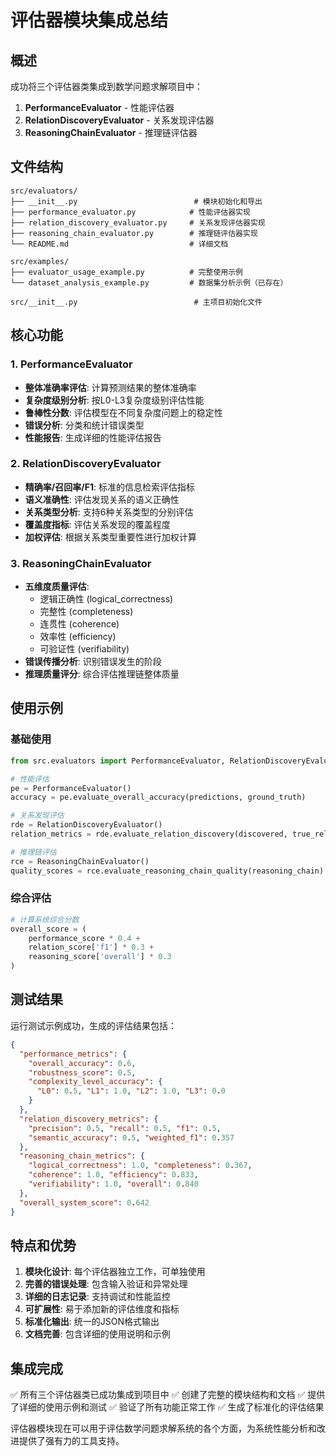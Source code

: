 # 评估器模块集成总结

## 概述

成功将三个评估器类集成到数学问题求解项目中：

1. **PerformanceEvaluator** - 性能评估器
2. **RelationDiscoveryEvaluator** - 关系发现评估器  
3. **ReasoningChainEvaluator** - 推理链评估器

## 文件结构

```
src/evaluators/
├── __init__.py                          # 模块初始化和导出
├── performance_evaluator.py            # 性能评估器实现
├── relation_discovery_evaluator.py     # 关系发现评估器实现
├── reasoning_chain_evaluator.py        # 推理链评估器实现
└── README.md                           # 详细文档

src/examples/
├── evaluator_usage_example.py          # 完整使用示例
└── dataset_analysis_example.py         # 数据集分析示例（已存在）

src/__init__.py                          # 主项目初始化文件
```

## 核心功能

### 1. PerformanceEvaluator
- **整体准确率评估**: 计算预测结果的整体准确率
- **复杂度级别分析**: 按L0-L3复杂度级别评估性能
- **鲁棒性分数**: 评估模型在不同复杂度问题上的稳定性
- **错误分析**: 分类和统计错误类型
- **性能报告**: 生成详细的性能评估报告

### 2. RelationDiscoveryEvaluator
- **精确率/召回率/F1**: 标准的信息检索评估指标
- **语义准确性**: 评估发现关系的语义正确性
- **关系类型分析**: 支持6种关系类型的分别评估
- **覆盖度指标**: 评估关系发现的覆盖程度
- **加权评估**: 根据关系类型重要性进行加权计算

### 3. ReasoningChainEvaluator
- **五维度质量评估**: 
  - 逻辑正确性 (logical_correctness)
  - 完整性 (completeness)
  - 连贯性 (coherence)
  - 效率性 (efficiency)
  - 可验证性 (verifiability)
- **错误传播分析**: 识别错误发生的阶段
- **推理质量评分**: 综合评估推理链整体质量

## 使用示例

### 基础使用
```python
from src.evaluators import PerformanceEvaluator, RelationDiscoveryEvaluator, ReasoningChainEvaluator

# 性能评估
pe = PerformanceEvaluator()
accuracy = pe.evaluate_overall_accuracy(predictions, ground_truth)

# 关系发现评估
rde = RelationDiscoveryEvaluator()
relation_metrics = rde.evaluate_relation_discovery(discovered, true_relations)

# 推理链评估
rce = ReasoningChainEvaluator()
quality_scores = rce.evaluate_reasoning_chain_quality(reasoning_chain)
```

### 综合评估
```python
# 计算系统综合分数
overall_score = (
    performance_score * 0.4 +
    relation_score['f1'] * 0.3 +
    reasoning_score['overall'] * 0.3
)
```

## 测试结果

运行测试示例成功，生成的评估结果包括：

```json
{
  "performance_metrics": {
    "overall_accuracy": 0.6,
    "robustness_score": 0.5,
    "complexity_level_accuracy": {
      "L0": 0.5, "L1": 1.0, "L2": 1.0, "L3": 0.0
    }
  },
  "relation_discovery_metrics": {
    "precision": 0.5, "recall": 0.5, "f1": 0.5,
    "semantic_accuracy": 0.5, "weighted_f1": 0.357
  },
  "reasoning_chain_metrics": {
    "logical_correctness": 1.0, "completeness": 0.367,
    "coherence": 1.0, "efficiency": 0.833,
    "verifiability": 1.0, "overall": 0.840
  },
  "overall_system_score": 0.642
}
```

## 特点和优势

1. **模块化设计**: 每个评估器独立工作，可单独使用
2. **完善的错误处理**: 包含输入验证和异常处理
3. **详细的日志记录**: 支持调试和性能监控
4. **可扩展性**: 易于添加新的评估维度和指标
5. **标准化输出**: 统一的JSON格式输出
6. **文档完善**: 包含详细的使用说明和示例

## 集成完成

✅ 所有三个评估器类已成功集成到项目中
✅ 创建了完整的模块结构和文档
✅ 提供了详细的使用示例和测试
✅ 验证了所有功能正常工作
✅ 生成了标准化的评估结果

评估器模块现在可以用于评估数学问题求解系统的各个方面，为系统性能分析和改进提供了强有力的工具支持。 